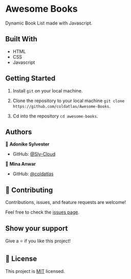 # Awesome Books

 Dynamic Book List made with Javascript.

## Built With

- HTML
- CSS
- Javascript


## Getting Started

1. Install `git` on your local machine.

2. Clone the repository to your local machine `git clone https://github.com/coldatlas/Awesome-Books`.

3. Cd into the repository `cd awesome-books`.



## Authors

👤 **Adonike Sylvester**

- GitHub: [@Sly-Cloud](https://github.com/Sly-Cloud)

👤 **Mina Anwar**

- GitHub: [@coldatlas](https://github.com/coldatlas)


## 🤝 Contributing

Contributions, issues, and feature requests are welcome!

Feel free to check the [issues page](issues/).

## Show your support

Give a ⭐️ if you like this project!

## 📝 License

This project is [MIT](lic.url) licensed.
